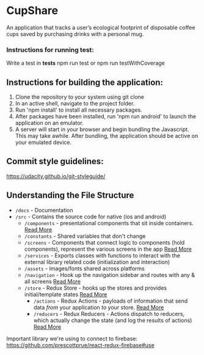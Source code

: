 # CupShare
An application that tracks a user’s ecological footprint of disposable coffee cups saved by purchasing drinks with a personal mug.

### Instructions for running test:

Write a test in __tests__
npm run test or 
npm run testWithCoverage

## Instructions for building the application:
  1. Clone the repository to your system using git clone
  2. In an active shell, navigate to the project folder.
  3. Run 'npm install' to install all necessary packages.
  4. After packages have been installed, run 'npm run android' to launch the application on an emulator.
  5. A server will start in your browser and begin bundling the Javascript.  This may take awhile.  After bundling, the application should be active on your emulated device.

## Commit style guidelines:
https://udacity.github.io/git-styleguide/

## Understanding the File Structure
- `/docs` - Documentation
- `/src` - Contains the source code for native (ios and android)
    - `/components` - presentational components that sit inside containers. [Read More](https://medium.com/@dan_abramov/smart-and-dumb-components-7ca2f9a7c7d0)
    - `/constants` - Shared variables that don't change
    - `/screens` - Components that connect logic to components (hold components), represent the various screens in the app [Read More](https://redux.js.org/docs/basics/UsageWithReact.html#presentational-and-container-components)
    - `/services` - Exports classes with functions to interact with the external library related code (initialization and interaction)
    - `/assets` - Images/fonts shared across platforms
    - `/navigation` - Hook up the navigation sidebar and routes with any & all screens [Read More](https://reactnavigation.org/docs/en/getting-started.html)
    - `/store` - Redux Store - hooks up the stores and provides initial/template states [Read More](https://redux.js.org/docs/basics/Store.html)
        - `/actions` - Redux Actions - payloads of information that send data _from_ your application _to_ your store. [Read More](https://redux.js.org/docs/basics/Actions.html)
        - `/reducers` - Redux Reducers - Actions dispatch to reducers, which actually change the state (and log the results of actions) [Read More](https://redux.js.org/docs/basics/Reducers.html)

Important library we're using to connect to firebase: https://github.com/prescottprue/react-redux-firebase#use
